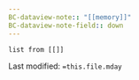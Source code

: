 ```yaml
---
BC-dataview-note:: "[[memory]]"
BC-dataview-note-field:: down
---
```

```dataview
list from [[]]
```


Last modified: `=this.file.mday`